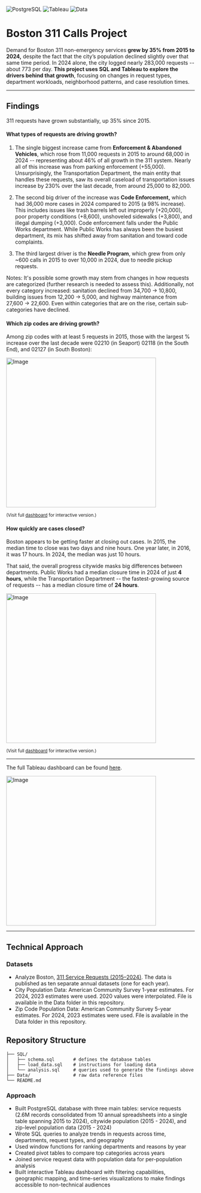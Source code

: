 ![PostgreSQL](https://img.shields.io/badge/SQL-PostgreSQL-blue)
![Tableau](https://img.shields.io/badge/Viz-Tableau-orange)
![Data](https://img.shields.io/badge/Rows-2.6M-green)

# Boston 311 Calls Project

Demand for Boston 311 non-emergency services **grew by 35% from 2015 to 2024,** despite the fact that the city’s population declined slightly over that same time period. In 2024 alone, the city logged nearly 283,000 requests -- about 773 per day. **This project uses SQL and Tableau to explore the drivers behind that growth**, focusing on changes in request types, department workloads, neighborhood patterns, and case resolution times. 

---

## Findings
311 requests have grown substantially, up 35% since 2015.

#### What types of requests are driving growth?
1. The single biggest increase came from **Enforcement & Abandoned Vehicles**, which rose from 11,000 requests in 2015 to around 68,000 in 2024 -- representing about 46% of all growth in the 311 system. Nearly all of this increase was from parking enforcement (+55,000). Unsurprisingly, the Transportation Department, the main entity that handles these requests, saw its overall caseload of transportation issues increase by 230% over the last decade, from around 25,000 to 82,000.

2. The second big driver of the increase was **Code Enforcement,** which had 36,000 more cases in 2024 compared to 2015 (a 98% increase). This includes issues like trash barrels left out improperly (+20,000), poor property conditions (+8,600), unshoveled sidewalks (+3,800), and illegal dumping (+3,000). Code enforcement falls under the Public Works department. While Public Works has always been the busiest department, its mix has shifted away from sanitation and toward code complaints.

3. The third largest driver is the **Needle Program**, which grew from only ~600 calls in 2015 to over 10,000 in 2024, due to needle pickup requests.

Notes: It's possible some growth may stem from changes in how requests are categorized (further research is needed to assess this). Additionally, not every category increased: sanitation declined from 34,700 → 10,800, building issues from 12,200 → 5,000, and highway maintenance from 27,600 → 22,600. Even within categories that are on the rise, certain sub-categories have declined.

#### Which zip codes are driving growth?

Among zip codes with at least 5 requests in 2015, those with the largest % increase over the last decade were 02210 (in Seaport) 02118 (in the South End), and 02127 (in South Boston):

<img width="400" alt="Image" src="https://github.com/user-attachments/assets/96b264d6-35d1-4d79-afd0-c6d029238696" />

<sub>(Visit full [dashboard](https://public.tableau.com/views/Boston311CallsDashboardVersion4/Borders4?:language=en-US&:sid=&:redirect=auth&:display_count=n&:origin=viz_share_link) for interactive version.)</sub>

#### How quickly are cases closed?

Boston appears to be getting faster at closing out cases. In 2015, the median time to close was two days and nine hours. One year later, in 2016, it was 17 hours. In 2024, the median was just 10 hours.  

That said, the overall progress citywide masks big differences between departments. Public Works had a median closure time in 2024 of just **4 hours**, while the Transportation Department -- the fastest-growing source of requests -- has a median closure time of **24 hours**.

<img width="400" alt="Image" src="https://github.com/user-attachments/assets/e65d5757-bb71-49fd-b904-c4656de13ed6" />

<sub>(Visit full [dashboard](https://public.tableau.com/views/Boston311CallsDashboardVersion4/Borders4?:language=en-US&:sid=&:redirect=auth&:display_count=n&:origin=viz_share_link) for interactive version.)</sub>


---
The full Tableau dashboard can be found [here](https://public.tableau.com/views/Boston311CallsDashboardVersion4/Borders4?:language=en-US&:sid=&:redirect=auth&:display_count=n&:origin=viz_share_link). 

<img width="400" alt="Image" src="https://github.com/user-attachments/assets/e395fca1-fbc3-48ed-93af-2a0e1dd7a92b" />

---


## Technical Approach
### Datasets
- Analyze Boston, [311 Service Requests (2015–2024)](https://data.boston.gov/dataset/311-service-requests). The data is published as ten separate annual datasets (one for each year).
- City Population Data: American Community Survey 1-year estimates. For 2024, 2023 estimates were used. 2020 values were interpolated. File is available in the Data folder in this repository.
- Zip Code Population Data: American Community Survey 5-year estimates. For 2024, 2023 estimates were used. File is available in the Data folder in this repository.
## Repository Structure
```
├── SQL/
│   ├── schema.sql       # defines the database tables
│   ├── load_data.sql    # instructions for loading data 
│   └── analysis.sql     # queries used to generate the findings above
├── Data/                # raw data reference files
└── README.md
```
### Approach
- Built PostgreSQL database with three main tables: service requests (2.6M records consolidated from 10 annual spreadsheets into a single table spanning 2015 to 2024), citywide population (2015 - 2024), and zip-level population data (2015 - 2024)
- Wrote SQL queries to analyze trends in requests across time, departments, request types, and geography
- Used window functions for ranking departments and reasons by year
- Created pivot tables to compare top categories across years
- Joined service request data with population data for per-population analysis
- Built interactive Tableau dashboard with filtering capabilities, geographic mapping, and time-series visualizations to make findings accessible to non-technical audiences

